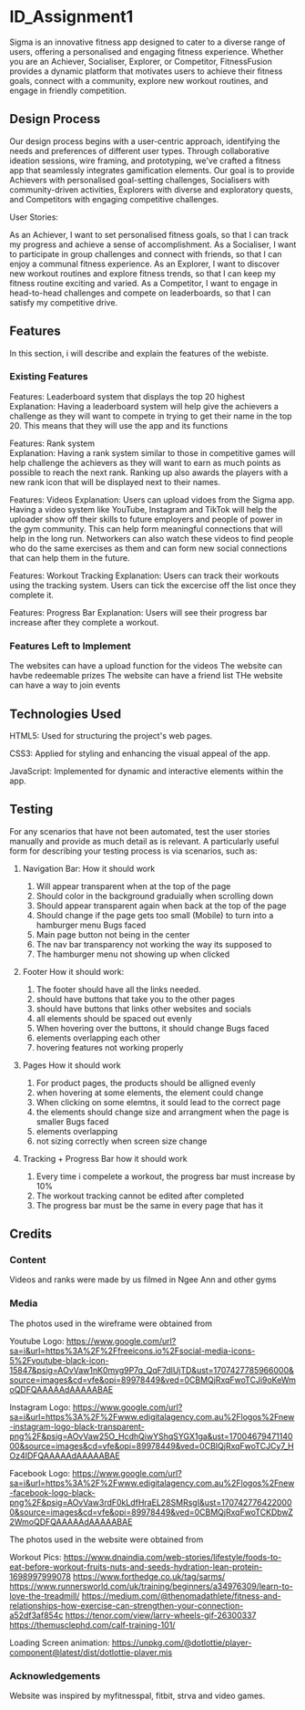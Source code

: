 # ID_Assignment1
Sigma is an innovative fitness app designed to cater to a diverse range of users, offering a personalised and engaging fitness experience. Whether you are an Achiever, Socialiser, Explorer, or Competitor, FitnessFusion provides a dynamic platform that motivates users to achieve their fitness goals, connect with a community, explore new workout routines, and engage in friendly competition.

## Design Process
Our design process begins with a user-centric approach, identifying the needs and preferences of different user types. Through collaborative ideation sessions, wire framing, and prototyping, we've crafted a fitness app that seamlessly integrates gamification elements. Our goal is to provide Achievers with personalised goal-setting challenges, Socialisers with community-driven activities, Explorers with diverse and exploratory quests, and Competitors with engaging competitive challenges. 

User Stories:

As an Achiever, I want to set personalised fitness goals, so that I can track my progress and achieve a sense of accomplishment.
As a Socialiser, I want to participate in group challenges and connect with friends, so that I can enjoy a communal fitness experience.
As an Explorer, I want to discover new workout routines and explore fitness trends, so that I can keep my fitness routine exciting and varied.
As a Competitor, I want to engage in head-to-head challenges and compete on leaderboards, so that I can satisfy my competitive drive. 

## Features

In this section, i will describe and explain the features of the webiste.
 
### Existing Features

Features: Leaderboard system that displays the top 20 highest  
Explanation: Having a leaderboard system will help give the achievers a challenge as they will want to compete in trying to get their name in the top 20. This means that they will use the app and its functions

Features: Rank system  
Explanation: Having a rank system similar to those in competitive games will help challenge the achievers as they will want to earn as much points as possible to reach the next rank. Ranking up also awards the players with a new rank icon that will be displayed next to their names.  

Features:  Videos
Explanation: Users can upload vidoes from the Sigma app. Having a video system like YouTube, Instagram and TikTok will help the uploader show off their skills to future employers and people of power in the gym community. This can help form meaningful connections that will help in the long run. Networkers can also watch these videos to find people who do the same exercises as them and can form new social connections that can help them in the future. 

Features: Workout Tracking
Explanation: Users can track their workouts using the tracking system. Users can tick the excercise off the list once they complete it.

Features: Progress Bar
Explanation: Users will see their progress bar increase after they complete a workout.


### Features Left to Implement
The websites can have a upload function for the videos
The website can havbe redeemable prizes
The website can have a friend list 
THe website can have a way to join events 

## Technologies Used
HTML5: Used for structuring the project's web pages.

CSS3: Applied for styling and enhancing the visual appeal of the app.

JavaScript: Implemented for dynamic and interactive elements within the app.



## Testing

For any scenarios that have not been automated, test the user stories manually and provide as much detail as is relevant. A particularly useful form for describing your testing process is via scenarios, such as:

1. Navigation Bar:
    How it should work
    1. Will appear transparent when at the top of the page 
    2. Should color in the background graduially when scrolling down
    3. Should appear transparent again when back at the top of the page
    4. Should change if the page gets too small (Mobile) to turn into a hamburger menu
       Bugs faced
    5. Main page button not being in the center
    6. The nav bar transparency not working the way its supposed to
    7. The hamburger menu not showing up when clicked

2. Footer
   How it should work:
   1. The footer should have all the links needed.
   2. should have buttons that take you to the other pages
   3. should have buttons that links other websites and socials
   4. all elements should be spaced out evenly
   5. When hovering over the buttons, it should change
      Bugs faced
   6. elements overlapping each other
   7. hovering features not working properly
  
3. Pages
   How it should work
   1. For product pages, the products should be alligned evenly
   2. when hovering at some elements, the element could change
   3. When clicking on some elemtns, it sould lead to the correct page
   4. the elements should change size and arrangment when the page is smaller
      Bugs faced
   5. elements overlapping
   6. not sizing correctly when screen size change

3. Tracking + Progress Bar
   how it should work
   1. Every time i compelete a workout, the progress bar must increase by 10%
   2. The workout tracking cannot be edited after completed
   3. The progress bar must be the same in every page that has it 
  


## Credits 
### Content
Videos and ranks were made by us
filmed in Ngee Ann and other gyms

### Media
The photos used in the wireframe were obtained from 

Youtube Logo:
https://www.google.com/url?sa=i&url=https%3A%2F%2Ffreeicons.io%2Fsocial-media-icons-5%2Fyoutube-black-icon-15847&psig=AOvVaw1nK0myg9P7q_QqF7dlUjTD&ust=1707427785966000&source=images&cd=vfe&opi=89978449&ved=0CBMQjRxqFwoTCJi9oKeWmoQDFQAAAAAdAAAAABAE

Instagram Logo:
https://www.google.com/url?sa=i&url=https%3A%2F%2Fwww.edigitalagency.com.au%2Flogos%2Fnew-instagram-logo-black-transparent-png%2F&psig=AOvVaw25O_HcdhQiwYShqSYGX1ga&ust=1700467947114000&source=images&cd=vfe&opi=89978449&ved=0CBIQjRxqFwoTCJCy7_HOz4IDFQAAAAAdAAAAABAE

Facebook Logo:
https://www.google.com/url?sa=i&url=https%3A%2F%2Fwww.edigitalagency.com.au%2Flogos%2Fnew-facebook-logo-black-png%2F&psig=AOvVaw3rdF0kLdfHraEL28SMRsgI&ust=1707427764220000&source=images&cd=vfe&opi=89978449&ved=0CBMQjRxqFwoTCKDbwZ2WmoQDFQAAAAAdAAAAABAE


The photos used in the website were obtained from 

Workout Pics:
https://www.dnaindia.com/web-stories/lifestyle/foods-to-eat-before-workout-fruits-nuts-and-seeds-hydration-lean-protein-1698997999078
https://www.forthedge.co.uk/tag/sarms/
https://www.runnersworld.com/uk/training/beginners/a34976309/learn-to-love-the-treadmill/
https://medium.com/@thenomadathlete/fitness-and-relationships-how-exercise-can-strengthen-your-connection-a52df3af854c
https://tenor.com/view/larry-wheels-gif-26300337
https://themusclephd.com/calf-training-101/


Loading Screen animation:
https://unpkg.com/@dotlottie/player-component@latest/dist/dotlottie-player.mjs

### Acknowledgements
Website was inspired by myfitnesspal, fitbit, strva and video games.